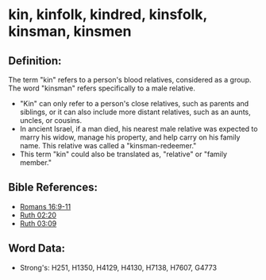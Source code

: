 # kin, kinfolk, kindred, kinsfolk, kinsman, kinsmen #

## Definition: ##

The term "kin" refers to a person's blood relatives, considered as a group. The word "kinsman" refers specifically to a male relative.

* "Kin" can only refer to a person's close relatives, such as parents and siblings, or it can also include more distant relatives, such as an aunts, uncles, or cousins.
* In ancient Israel, if a man died, his nearest male relative was expected to marry his widow, manage his property, and help carry on his family name. This relative was called a "kinsman-redeemer."
* This term "kin" could also be translated as, "relative" or "family member."
 
## Bible References: ##

* [Romans 16:9-11](rc://en/tn/help/rom/16/09)
* [Ruth 02:20](rc://en/tn/help/rut/02/20)
* [Ruth 03:09](rc://en/tn/help/rut/03/09)

## Word Data: ##

* Strong's: H251, H1350, H4129, H4130, H7138, H7607, G4773
